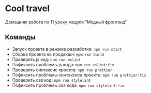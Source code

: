 # Cool travel

Домашняя работа по 11 уроку модуля "Модный фронтэнд"

## Команды

-   Запуск проекта в режиме разработки: `npm run start`
-   Сборка проекта на продакшн: `npm run build`
-   Проверить js код: `npm run eslint`
-   Пофиксить проблемы js кода: `npm run eslint:fix`
-   Проверить синтаксис проекта: `npm run prettier`
-   Пофиксить проблемы синтаксиса проекта: `npm run prettier:fix`
-   Проверить css код: `npm run stylelint`
-   Пофиксить проблемы css кода: `npm run stylelint:fix`
